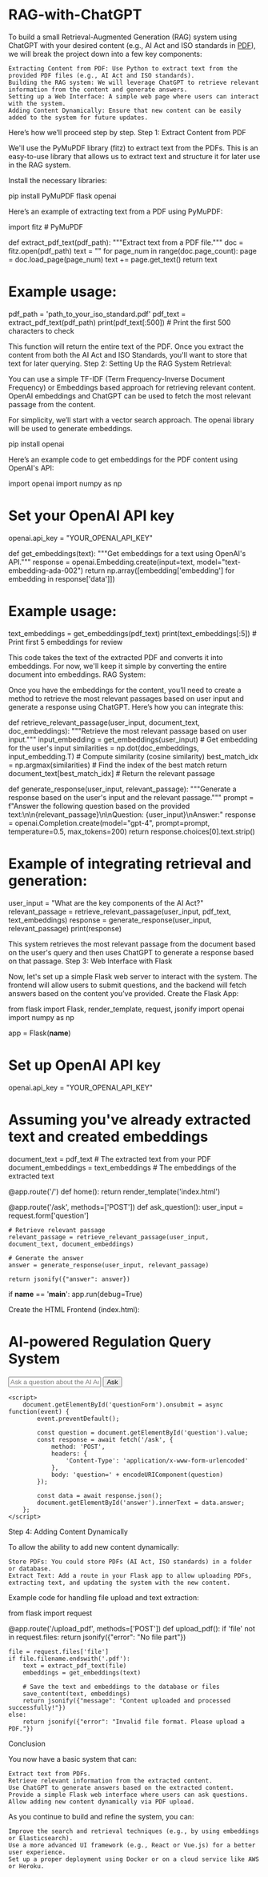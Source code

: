 # RAG-with-ChatGPT
To build a small Retrieval-Augmented Generation (RAG) system using ChatGPT with your desired content (e.g., AI Act and ISO standards in [PDF](https://artificialintelligenceact.eu/fr/ai-act-explorer/)), we will break the project down into a few key components:

    Extracting Content from PDF: Use Python to extract text from the provided PDF files (e.g., AI Act and ISO standards).
    Building the RAG system: We will leverage ChatGPT to retrieve relevant information from the content and generate answers.
    Setting up a Web Interface: A simple web page where users can interact with the system.
    Adding Content Dynamically: Ensure that new content can be easily added to the system for future updates.

Here’s how we’ll proceed step by step.
Step 1: Extract Content from PDF

We'll use the PyMuPDF library (fitz) to extract text from the PDFs. This is an easy-to-use library that allows us to extract text and structure it for later use in the RAG system.

Install the necessary libraries:

pip install PyMuPDF flask openai

Here’s an example of extracting text from a PDF using PyMuPDF:

import fitz  # PyMuPDF

def extract_pdf_text(pdf_path):
    """Extract text from a PDF file."""
    doc = fitz.open(pdf_path)
    text = ""
    for page_num in range(doc.page_count):
        page = doc.load_page(page_num)
        text += page.get_text()
    return text

# Example usage:
pdf_path = 'path_to_your_iso_standard.pdf'
pdf_text = extract_pdf_text(pdf_path)
print(pdf_text[:500])  # Print the first 500 characters to check

This function will return the entire text of the PDF. Once you extract the content from both the AI Act and ISO Standards, you'll want to store that text for later querying.
Step 2: Setting Up the RAG System
Retrieval:

You can use a simple TF-IDF (Term Frequency-Inverse Document Frequency) or Embeddings based approach for retrieving relevant content. OpenAI embeddings and ChatGPT can be used to fetch the most relevant passage from the content.

For simplicity, we’ll start with a vector search approach. The openai library will be used to generate embeddings.

pip install openai

Here’s an example code to get embeddings for the PDF content using OpenAI's API:

import openai
import numpy as np

# Set your OpenAI API key
openai.api_key = "YOUR_OPENAI_API_KEY"

def get_embeddings(text):
    """Get embeddings for a text using OpenAI's API."""
    response = openai.Embedding.create(input=text, model="text-embedding-ada-002")
    return np.array([embedding['embedding'] for embedding in response['data']])

# Example usage:
text_embeddings = get_embeddings(pdf_text)
print(text_embeddings[:5])  # Print first 5 embeddings for review

This code takes the text of the extracted PDF and converts it into embeddings. For now, we'll keep it simple by converting the entire document into embeddings.
RAG System:

Once you have the embeddings for the content, you’ll need to create a method to retrieve the most relevant passages based on user input and generate a response using ChatGPT. Here’s how you can integrate this:

def retrieve_relevant_passage(user_input, document_text, doc_embeddings):
    """Retrieve the most relevant passage based on user input."""
    input_embedding = get_embeddings(user_input)  # Get embedding for the user's input
    similarities = np.dot(doc_embeddings, input_embedding.T)  # Compute similarity (cosine similarity)
    best_match_idx = np.argmax(similarities)  # Find the index of the best match
    return document_text[best_match_idx]  # Return the relevant passage

def generate_response(user_input, relevant_passage):
    """Generate a response based on the user's input and the relevant passage."""
    prompt = f"Answer the following question based on the provided text:\n\n{relevant_passage}\n\nQuestion: {user_input}\nAnswer:"
    response = openai.Completion.create(model="gpt-4", prompt=prompt, temperature=0.5, max_tokens=200)
    return response.choices[0].text.strip()

# Example of integrating retrieval and generation:
user_input = "What are the key components of the AI Act?"
relevant_passage = retrieve_relevant_passage(user_input, pdf_text, text_embeddings)
response = generate_response(user_input, relevant_passage)
print(response)

This system retrieves the most relevant passage from the document based on the user's query and then uses ChatGPT to generate a response based on that passage.
Step 3: Web Interface with Flask

Now, let's set up a simple Flask web server to interact with the system. The frontend will allow users to submit questions, and the backend will fetch answers based on the content you’ve provided.
Create the Flask App:

from flask import Flask, render_template, request, jsonify
import openai
import numpy as np

app = Flask(__name__)

# Set up OpenAI API key
openai.api_key = "YOUR_OPENAI_API_KEY"

# Assuming you've already extracted text and created embeddings
document_text = pdf_text  # The extracted text from your PDF
document_embeddings = text_embeddings  # The embeddings of the extracted text

@app.route('/')
def home():
    return render_template('index.html')

@app.route('/ask', methods=['POST'])
def ask_question():
    user_input = request.form['question']
    
    # Retrieve relevant passage
    relevant_passage = retrieve_relevant_passage(user_input, document_text, document_embeddings)
    
    # Generate the answer
    answer = generate_response(user_input, relevant_passage)
    
    return jsonify({"answer": answer})

if __name__ == '__main__':
    app.run(debug=True)

Create the HTML Frontend (index.html):

<!DOCTYPE html>
<html lang="en">
<head>
    <meta charset="UTF-8">
    <meta name="viewport" content="width=device-width, initial-scale=1.0">
    <title>RAG System</title>
</head>
<body>
    <h1>AI-powered Regulation Query System</h1>
    <form id="questionForm">
        <input type="text" id="question" placeholder="Ask a question about the AI Act or ISO Standards" required>
        <button type="submit">Ask</button>
    </form>
    <div id="answer"></div>

    <script>
        document.getElementById('questionForm').onsubmit = async function(event) {
            event.preventDefault();
            
            const question = document.getElementById('question').value;
            const response = await fetch('/ask', {
                method: 'POST',
                headers: {
                    'Content-Type': 'application/x-www-form-urlencoded'
                },
                body: 'question=' + encodeURIComponent(question)
            });
            
            const data = await response.json();
            document.getElementById('answer').innerText = data.answer;
        };
    </script>
</body>
</html>

Step 4: Adding Content Dynamically

To allow the ability to add new content dynamically:

    Store PDFs: You could store PDFs (AI Act, ISO standards) in a folder or database.
    Extract Text: Add a route in your Flask app to allow uploading PDFs, extracting text, and updating the system with the new content.

Example code for handling file upload and text extraction:

from flask import request

@app.route('/upload_pdf', methods=['POST'])
def upload_pdf():
    if 'file' not in request.files:
        return jsonify({"error": "No file part"})
    
    file = request.files['file']
    if file.filename.endswith('.pdf'):
        text = extract_pdf_text(file)
        embeddings = get_embeddings(text)
        
        # Save the text and embeddings to the database or files
        save_content(text, embeddings)
        return jsonify({"message": "Content uploaded and processed successfully!"})
    else:
        return jsonify({"error": "Invalid file format. Please upload a PDF."})

Conclusion

You now have a basic system that can:

    Extract text from PDFs.
    Retrieve relevant information from the extracted content.
    Use ChatGPT to generate answers based on the extracted content.
    Provide a simple Flask web interface where users can ask questions.
    Allow adding new content dynamically via PDF upload.

As you continue to build and refine the system, you can:

    Improve the search and retrieval techniques (e.g., by using embeddings or Elasticsearch).
    Use a more advanced UI framework (e.g., React or Vue.js) for a better user experience.
    Set up a proper deployment using Docker or on a cloud service like AWS or Heroku.
